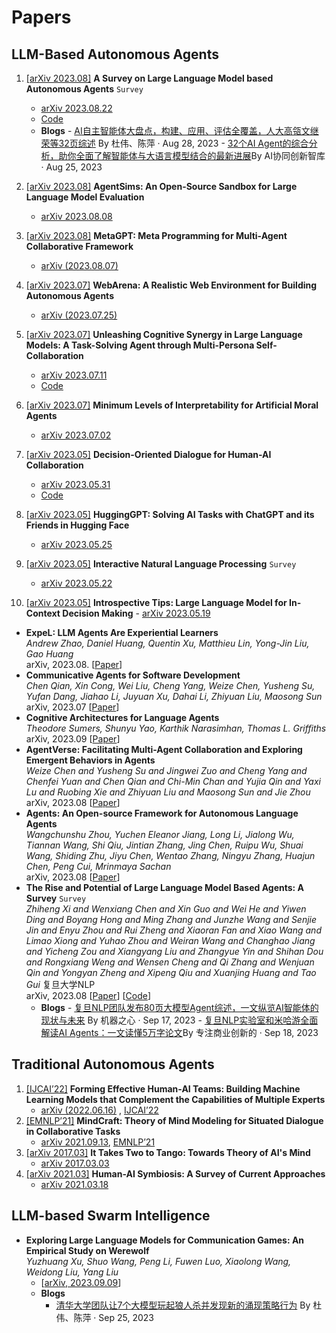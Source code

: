# Papers

## LLM-Based Autonomous Agents

1. [[arXiv 2023.08]](https://arxiv.org/abs/2308.11432) **A Survey on Large Language Model based Autonomous Agents** `Survey`
      - [arXiv 2023.08.22](https://arxiv.org/abs/2308.11432)
      - [Code](https://github.com/Paitesanshi/LLM-Agent-Survey)
      - **Blogs**
       - [AI自主智能体大盘点，构建、应用、评估全覆盖，人大高瓴文继荣等32页综述](https://www.sohu.com/a/715593505_104036) By 杜伟、陈萍 · Aug 28, 2023
       - [32个AI Agent的综合分析，助你全面了解智能体与大语言模型结合的最新进展](https://mp.weixin.qq.com/s/X5l-xT6TdNbxu0dxxQJfwQ)By AI协同创新智库 · Aug 25, 2023
2. [[arXiv 2023.08]](https://arxiv.org/abs/2308.04026) **AgentSims: An Open-Source Sandbox for Large Language Model Evaluation**
   - [arXiv 2023.08.08](https://arxiv.org/abs/2308.04026)
3. [[arXiv 2023.08]](https://arxiv.org/pdf/2308.00352.pdf) **MetaGPT: Meta Programming for Multi-Agent Collaborative Framework**
   - [arXiv (2023.08.07)](https://arxiv.org/pdf/2308.00352.pdf)
4. [[arXiv 2023.07]](https://arxiv.org/pdf/2307.13854.pdf) **WebArena: A Realistic Web Environment for Building Autonomous Agents**
   - [arXiv (2023.07.25)](https://arxiv.org/pdf/2307.13854.pdf)
5. [[arXiv 2023.07]](https://arxiv.org/pdf/2307.05300) **Unleashing Cognitive Synergy in Large Language Models: A Task-Solving Agent through Multi-Persona Self-Collaboration**

   - [arXiv 2023.07.11](https://arxiv.org/pdf/2307.05300)
   - [Code](https://github.com/MikeWangWZHL/Solo-Performance-Prompting)
6. [[arXiv 2023.07]](https://arxiv.org/pdf/2307.00660) **Minimum Levels of Interpretability for Artificial Moral Agents**
   - [arXiv 2023.07.02](https://arxiv.org/pdf/2307.00660)
7. [[arXiv 2023.05]](https://arxiv.org/pdf/2305.20076) **Decision-Oriented Dialogue for Human-AI Collaboration**
   - [arXiv 2023.05.31](https://arxiv.org/pdf/2305.20076)
   - [Code](https://github.com/jlin816/dialop)
8. [[arXiv 2023.05]](https://arxiv.org/pdf/2303.17580.pdf) **HuggingGPT: Solving AI Tasks with ChatGPT and its Friends in Hugging Face**
   - [arXiv 2023.05.25](https://arxiv.org/pdf/2303.17580.pdf)
9. [[arXiv 2023.05]](https://arxiv.org/abs/2305.13246) **Interactive Natural Language Processing** `Survey`
   - [arXiv 2023.05.22](https://arxiv.org/abs/2305.13246)
10. [[arXiv 2023.05]](https://arxiv.org/pdf/2305.11598) **Introspective Tips: Large Language Model for In-Context Decision Making**
         - [arXiv 2023.05.19](https://arxiv.org/pdf/2305.11598)



- **ExpeL: LLM Agents Are Experiential Learners** <br>
  *Andrew Zhao, Daniel Huang, Quentin Xu, Matthieu Lin, Yong-Jin Liu, Gao Huang* <br>
  arXiv, 2023.08. [[Paper](https://arxiv.org/abs/2308.10144)] 
- **Communicative Agents for Software Development** <br>
  *Chen Qian, Xin Cong, Wei Liu, Cheng Yang, Weize Chen, Yusheng Su, Yufan Dang, Jiahao Li, Juyuan Xu, Dahai Li, Zhiyuan Liu, Maosong Sun* <br>
  arXiv, 2023.07 [[Paper](https://arxiv.org/abs/2307.07924)] 
- **Cognitive Architectures for Language Agents** <br>
  *Theodore Sumers, Shunyu Yao, Karthik Narasimhan, Thomas L. Griffiths* <br>
  arXiv, 2023.09 [[Paper](https://arxiv.org/abs/2309.02427)] 
- **AgentVerse: Facilitating Multi-Agent Collaboration and Exploring Emergent Behaviors in Agents** <br>
  *Weize Chen and Yusheng Su and Jingwei Zuo and Cheng Yang and Chenfei Yuan and Chen Qian and Chi-Min Chan and Yujia Qin and Yaxi Lu and Ruobing Xie and Zhiyuan Liu and Maosong Sun and Jie Zhou* <br>
  arXiv, 2023.08 [[Paper](https://arxiv.org/abs/2308.10848)] 
- **Agents: An Open-source Framework for Autonomous Language Agents** <br>
  *Wangchunshu Zhou, Yuchen Eleanor Jiang, Long Li, Jialong Wu, Tiannan Wang, Shi Qiu, Jintian Zhang, Jing Chen, Ruipu Wu, Shuai Wang, Shiding Zhu, Jiyu Chen, Wentao Zhang, Ningyu Zhang, Huajun Chen, Peng Cui, Mrinmaya Sachan* <br>
  arXiv, 2023.08 [[Paper](https://arxiv.org/abs/2309.07870)] 
- **The Rise and Potential of Large Language Model Based Agents: A Survey** `Survey` <br>
  *Zhiheng Xi and Wenxiang Chen and Xin Guo and Wei He and Yiwen Ding and Boyang Hong and Ming Zhang and Junzhe Wang and Senjie Jin and Enyu Zhou and Rui Zheng and Xiaoran Fan and Xiao Wang and Limao Xiong and Yuhao Zhou and Weiran Wang and Changhao Jiang and Yicheng Zou and Xiangyang Liu and Zhangyue Yin and Shihan Dou and Rongxiang Weng and Wensen Cheng and Qi Zhang and Wenjuan Qin and Yongyan Zheng and Xipeng Qiu and Xuanjing Huang and Tao Gui* 复旦大学NLP <br>
  arXiv, 2023.08 [[Paper](https://arxiv.org/abs/2309.07864)] [[Code](https://github.com/WooooDyy/LLM-Agent-Paper-List)]
  - **Blogs**
		- [复旦NLP团队发布80页大模型Agent综述，一文纵览AI智能体的现状与未来](https://mp.weixin.qq.com/s?__biz=MzA3MzI4MjgzMw==&mid=2650890550&idx=1&sn=b92ded779dfc401aaacf00a68e32e916&chksm=84e4a548b3932c5eba6fd1f3c4c575380465aae1a89b584eac16a1ed3f1933fcf0f24c523bd5&mpshare=1&scene=1&srcid=0917iPG4LSHmAk96zgecMaXG&sharer_shareinfo=f49fed4610d5b4bb4c1fcd430922e3ad&sharer_shareinfo_first=f49fed4610d5b4bb4c1fcd430922e3ad#rd) By 机器之心 · Sep 17, 2023
		- [复旦NLP实验室和米哈游全面解读AI Agents：一文读懂5万字论文](https://mp.weixin.qq.com/s/5pfeHzUPt5TQB6oCpXIpmQ)By 专注商业创新的 · Sep 18, 2023



## Traditional Autonomous Agents

1. [[IJCAI’22]](https://www.ijcai.org/proceedings/2022/0344.pdf) **Forming Effective Human-AI Teams: Building Machine Learning Models that Complement the Capabilities of Multiple Experts**
   - [arXiv (2022.06.16)](https://arxiv.org/abs/2206.07948) ,  [IJCAI’22](https://www.ijcai.org/proceedings/2022/0344.pdf)
2. [[EMNLP’21]](https://aclanthology.org/2021.emnlp-main.85.pdf) **MindCraft: Theory of Mind Modeling for Situated Dialogue in Collaborative Tasks**
   - [arXiv 2021.09.13](https://arxiv.org/pdf/2109.06275), [EMNLP’21](https://aclanthology.org/2021.emnlp-main.85.pdf)
3. [[arXiv 2017.03]](https://arxiv.org/pdf/1704.00717) **It Takes Two to Tango: Towards Theory of AI's Mind**
   - [arXiv 2017.03.03](https://arxiv.org/pdf/1704.00717)
4. [[arXiv 2021.03]](https://arxiv.org/pdf/2103.09990) **Human-AI Symbiosis: A Survey of Current Approaches**
   - [arXiv 2021.03.18](https://arxiv.org/pdf/2103.09990)


## LLM-based Swarm Intelligence 
- **Exploring Large Language Models for Communication Games: An Empirical Study on Werewolf** <br>
  *Yuzhuang Xu, Shuo Wang, Peng Li, Fuwen Luo, Xiaolong Wang, Weidong Liu, Yang Liu* <br>
  - [[arXiv, 2023.09.09](https://arxiv.org/abs/2309.04658)]
  - **Blogs**
    - [清华大学团队让7个大模型玩起狼人杀并发现新的涌现策略行为](https://mp.weixin.qq.com/s/viCzmBJMFmzRh1B3r92d4Q) By 杜伟、陈萍 · Sep 25, 2023
